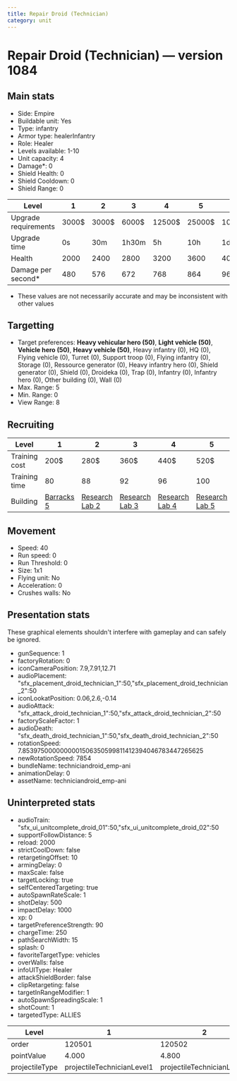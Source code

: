 ```yaml
---
title: Repair Droid (Technician)
category: unit
---
```


# Repair Droid (Technician) — version 1084

## Main stats

  * Side: Empire
  * Buildable unit: Yes
  * Type: infantry
  * Armor type: healerInfantry
  * Role: Healer
  * Levels available: 1-10
  * Unit capacity: 4
  * Damage*: 0
  * Shield Health: 0
  * Shield Cooldown: 0
  * Shield Range: 0

|Level               |1    |2    |3    |4     |5     |6      |7      |8      |9       |10      |
|--------------------|-----|-----|-----|------|------|-------|-------|-------|--------|--------|
|Upgrade requirements|3000$|3000$|6000$|12500$|25000$|100000$|160000$|320000$|1000000$|1750000$|
|Upgrade time        |0s   |30m  |1h30m|5h    |10h   |1d12h  |2d12h  |4d     |6d      |1w2d    |
|Health              |2000 |2400 |2800 |3200  |3600  |4000   |4400   |4800   |5200    |6000    |
|Damage per second*  |480  |576  |672  |768   |864   |960    |1056   |1152   |1248    |1440    |

* These values are not necessarily accurate and may be inconsistent with other values

## Targetting

  * Target preferences: **Heavy vehicular hero (50)**, **Light vehicle (50)**, **Vehicle hero (50)**, **Heavy vehicle (50)**, Heavy infantry (0), HQ (0), Flying vehicle (0), Turret (0), Support troop (0), Flying infantry (0), Storage (0), Ressource generator (0), Heavy infantry hero (0), Shield generator (0), Shield (0), Droideka (0), Trap (0), Infantry (0), Infantry hero (0), Other building (0), Wall (0)
  * Max. Range: 5
  * Min. Range: 0
  * View Range: 8

## Recruiting

|Level        |1                                |2                                      |3                                      |4                                      |5                                      |6                                      |7                                      |8                                      |9                                      |10                                      |
|-------------|---------------------------------|---------------------------------------|---------------------------------------|---------------------------------------|---------------------------------------|---------------------------------------|---------------------------------------|---------------------------------------|---------------------------------------|----------------------------------------|
|Training cost|200$                             |280$                                   |360$                                   |440$                                   |520$                                   |600$                                   |680$                                   |800$                                   |840$                                   |920$                                    |
|Training time|80                               |88                                     |92                                     |96                                     |100                                    |104                                    |108                                    |112                                    |116                                    |120                                     |
|Building     |[Barracks 5](empireBarracks.html)|[Research Lab 2](empireOffenseLab.html)|[Research Lab 3](empireOffenseLab.html)|[Research Lab 4](empireOffenseLab.html)|[Research Lab 5](empireOffenseLab.html)|[Research Lab 6](empireOffenseLab.html)|[Research Lab 7](empireOffenseLab.html)|[Research Lab 8](empireOffenseLab.html)|[Research Lab 9](empireOffenseLab.html)|[Research Lab 10](empireOffenseLab.html)|

## Movement

  * Speed: 40
  * Run speed: 0
  * Run Threshold: 0
  * Size: 1x1
  * Flying unit: No
  * Acceleration: 0
  * Crushes walls: No

## Presentation stats

These graphical elements shouldn't interfere with gameplay and can safely be ignored.

  * gunSequence: 1
  * factoryRotation: 0
  * iconCameraPosition: 7.9,7.91,12.71
  * audioPlacement: "sfx_placement_droid_technician_1":50,"sfx_placement_droid_technician_2":50
  * iconLookatPosition: 0.06,2.6,-0.14
  * audioAttack: "sfx_attack_droid_technician_1":50,"sfx_attack_droid_technician_2":50
  * factoryScaleFactor: 1
  * audioDeath: "sfx_death_droid_technician_1":50,"sfx_death_droid_technician_2":50
  * rotationSpeed: 7.8539750000000001506350599811412394046783447265625
  * newRotationSpeed: 7854
  * bundleName: techniciandroid_emp-ani
  * animationDelay: 0
  * assetName: techniciandroid_emp-ani

## Uninterpreted stats

  * audioTrain: "sfx_ui_unitcomplete_droid_01":50,"sfx_ui_unitcomplete_droid_02":50
  * supportFollowDistance: 5
  * reload: 2000
  * strictCoolDown: false
  * retargetingOffset: 10
  * armingDelay: 0
  * maxScale: false
  * targetLocking: true
  * selfCenteredTargeting: true
  * autoSpawnRateScale: 1
  * shotDelay: 500
  * impactDelay: 1000
  * xp: 0
  * targetPreferenceStrength: 90
  * chargeTime: 250
  * pathSearchWidth: 15
  * splash: 0
  * favoriteTargetType: vehicles
  * overWalls: false
  * infoUIType: Healer
  * attackShieldBorder: false
  * clipRetargeting: false
  * targetInRangeModifier: 1
  * autoSpawnSpreadingScale: 1
  * shotCount: 1
  * targetedType: ALLIES

|Level         |1                         |2                         |3                         |4                         |5                         |6                         |7                         |8                         |9                         |10                         |
|--------------|--------------------------|--------------------------|--------------------------|--------------------------|--------------------------|--------------------------|--------------------------|--------------------------|--------------------------|---------------------------|
|order         |120501                    |120502                    |120503                    |120504                    |120505                    |120506                    |120507                    |120508                    |120509                    |120510                     |
|pointValue    |4.000                     |4.800                     |5.600                     |6.400                     |7.200                     |8.000                     |8.800                     |9.600                     |10.400                    |12.000                     |
|projectileType|projectileTechnicianLevel1|projectileTechnicianLevel2|projectileTechnicianLevel3|projectileTechnicianLevel4|projectileTechnicianLevel5|projectileTechnicianLevel6|projectileTechnicianLevel7|projectileTechnicianLevel8|projectileTechnicianLevel9|projectileTechnicianLevel10|

